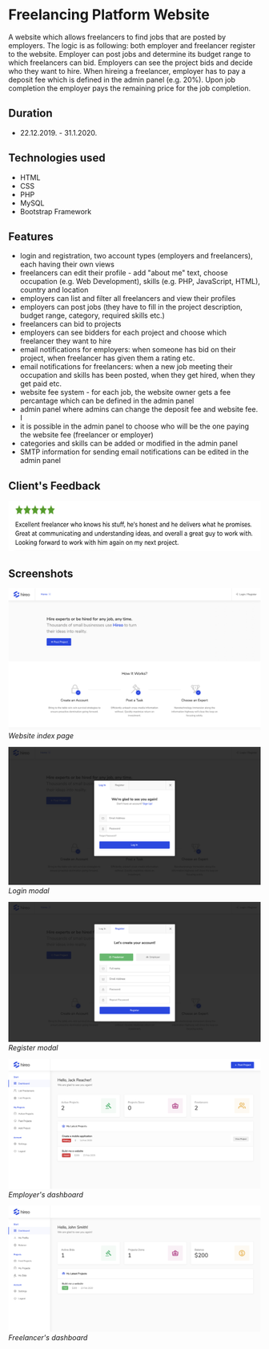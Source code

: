 # Freelancing Platform Website
A website which allows freelancers to find jobs that are posted by employers. The logic is as following: both employer and freelancer register to the website. Employer can post jobs and determine its budget range to which freelancers can bid. Employers can see the project bids and decide who they want to hire. When hireing a freelancer, employer has to pay a deposit fee which is defined in the admin panel (e.g. 20%). Upon job completion the employer pays the remaining price for the job completion. 

## Duration
- 22.12.2019. - 31.1.2020.

## Technologies used
- HTML
- CSS
- PHP
- MySQL
- Bootstrap Framework

## Features

- login and registration, two account types (employers and freelancers), each having their own views
- freelancers can edit their profile - add "about me" text, choose occupation (e.g. Web Development), skills (e.g. PHP, JavaScript, HTML), country and location
- employers can list and filter all freelancers and view their profiles
- employers can post jobs (they have to fill in the project description, budget range, category, required skills etc.)
- freelancers can bid to projects
- employers can see bidders for each project and choose which freelancer they want to hire
- email notifications for employers: when someone has bid on their project, when freelancer has given them a rating etc.
- email notifications for freelancers: when a new job meeting their occupation and skills has been posted, when they get hired, when they get paid etc.
- website fee system - for each job, the website owner gets a fee percantage which can be defined in the admin panel
- admin panel where admins can change the deposit fee and website fee. I
- it is possible in the admin panel to choose who will be the one paying the website fee (freelancer or employer)
- categories and skills can be added or modified in the admin panel
- SMTP information for sending email notifications can be edited in the admin panel

## Client's Feedback

<img src="screenshots/feedback.png" width="633" height="100">
 
## Screenshots

![alt text](screenshots/1.png)
*Website index page*

![alt text](screenshots/2.png)
*Login modal*

![alt text](screenshots/3.png)
*Register modal*

![alt text](screenshots/4.png)
*Employer's dashboard*

![alt text](screenshots/5.png)
*Freelancer's dashboard*
